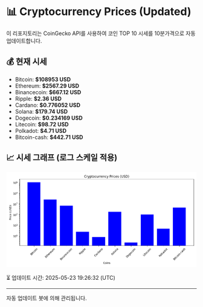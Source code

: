 
# 📊 Cryptocurrency Prices (Updated)

이 리포지토리는 CoinGecko API를 사용하여 코인 TOP 10 시세를 10분가격으로 자동 업데이트합니다.

## 💰 현재 시세
- Bitcoin: **$108953 USD**
- Ethereum: **$2567.29 USD**
- Binancecoin: **$667.12 USD**
- Ripple: **$2.36 USD**
- Cardano: **$0.776052 USD**
- Solana: **$179.74 USD**
- Dogecoin: **$0.234169 USD**
- Litecoin: **$98.72 USD**
- Polkadot: **$4.71 USD**
- Bitcoin-cash: **$442.71 USD**

## 📈 시세 그래프 (로그 스케일 적용)
![Crypto Prices](crypto_prices.png)

⏳ 업데이트 시간: 2025-05-23 19:26:32 (UTC)

---
자동 업데이트 봇에 의해 관리됩니다.

